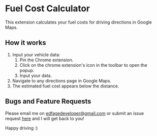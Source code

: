 # Fuel Cost Calculator

This extension calculates your fuel costs for driving directions in Google Maps.

## How it works

1.  Input your vehicle data:
    1. Pin the Chrome extension.
    2. Click on the chrome extension's icon in the toolbar to open the popup.
    3. Input your data.
3.  Navigate to any directions page in Google Maps.
4.  The estimated fuel cost appears below the distance.

## Bugs and Feature Requests

Please email me on edfagedeveloper@gmail.com or submit an issue request [here](https://github.com/EdFage/fuelCostCalculator/issues) and I will get back to you!

Happy driving :)
